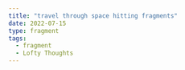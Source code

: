 ```yaml
---
title: "travel through space hitting fragments"
date: 2022-07-15
type: fragment
tags:
  - fragment
  - Lofty Thoughts
---
```

